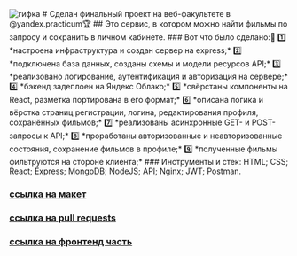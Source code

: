 <img src="https://github.com/RyzhukIgor/movies-explorer-frontend/blob/main/src/images/0531.gif" alt="гифка">   
# Сделан финальный проект на веб-факультете в @yandex.practicum&#127942;  
## Это сервис, в котором можно найти фильмы по запросу и сохранить в личном кабинете.  
### Вот что было сделано:&#128270;  
&#49;&#65039;&#8419; *настроена инфраструктура и создан сервер на express;*  
&#50;&#65039;&#8419; *подключена база данных, созданы схемы и модели ресурсов API;*  
&#51;&#65039;&#8419; *реализовано логирование, аутентификация и авторизация на сервере;*  
&#52;&#65039;&#8419; *бэкенд задеплоен на Яндекс Облако;*  
&#53;&#65039;&#8419; *свёрстаны компоненты на React, разметка портирована в его формат;*  
&#54;&#65039;&#8419; *описана логика и вёрстка страниц регистрации, логина, редактирования профиля, сохранённых фильмов;*  
&#55;&#65039;&#8419; *реализованы асинхронные GET- и POST-запросы к API;*  
&#56;&#65039;&#8419; *проработаны авторизованные и неавторизованные состояния, сохранение фильмов в профиле;*  
&#57;&#65039;&#8419; *полученные фильмы фильтруются на стороне клиента;*  
### Инструменты и стек:  
HTML; CSS; React; Express; MongoDB; NodeJS; API; Nginx; JWT; Postman.


### [ссылка на макет](https://disk.yandex.ru/d/0p_omNXRKRNwLA)
### [ссылка на pull requests](https://github.com/RyzhukIgor/movies-explorer-frontend/pull/2)
### [ссылка на фронтенд часть](https://bitfilms.nomoredomains.monster/)

